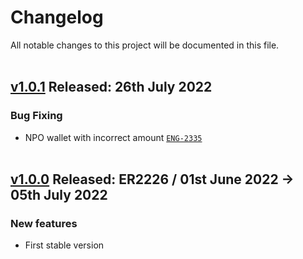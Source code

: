 # Changelog

All notable changes to this project will be documented in this file.
<br>
<br>

## [v1.0.1](https://github.com/esolidar/web3/compare/v1.0.0...v1.0.1) Released: 26th July 2022

### Bug Fixing

- NPO wallet with incorrect amount [`ENG-2335`](https://github.com/esolidar/web3/pulls?q=ENG-2335)
  <br>
  <br>

## [v1.0.0](https://github.com/esolidar/web3/compare/v0.0.0...v1.0.0) Released: ER2226 / 01st June 2022 -> 05th July 2022

### New features

- First stable version
  <br>
  <br>
